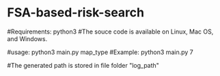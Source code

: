 # FSA-based-risk-search

#Requirements: python3
#The souce code is available on Linux, Mac OS, and Windows.

#usage: python3 main.py map_type
#Example: python3 main.py 7

#The generated path is stored in file folder "log_path"




